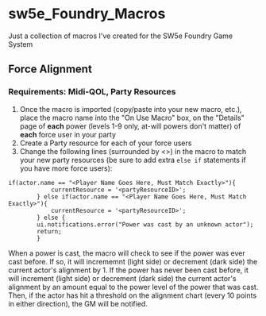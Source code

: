 # sw5e_Foundry_Macros
Just a collection of macros I've created for the SW5e Foundry Game System


## Force Alignment
### Requirements: Midi-QOL, Party Resources

1. Once the macro is imported (copy/paste into your new macro, etc.), place the macro name into the "On Use Macro" box, on the "Details" page of **each** power (levels 1-9 only, at-will powers don't matter) of **each** force user in your party
2. Create a Party resource for each of your force users
3. Change the following lines (surrounded by <>) in the macro to match your new party resources (be sure to add extra `else if` statements if you have more force users):
```
if(actor.name == "<Player Name Goes Here, Must Match Exactly>"){
            currentResource = '<partyResourceID>';
        } else if(actor.name == "<Player Name Goes Here, Must Match Exactly>"){
            currentResource = '<partyResourceID>';
        } else {
		ui.notifications.error("Power was cast by an unknown actor");
		return;
		}
```

When a power is cast, the macro will check to see if the power was ever cast before. If so, it will incrememnt (light side) or decrement (dark side) the current actor's alignment by 1. If the power has never been cast before, it will increment (light side) or decrement (dark side) the current actor's alignment by an amount equal to the power level of the power that was cast. Then, if the actor has hit a threshold on the alignment chart (every 10 points in either direction), the GM will be notified.
